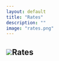 ```yaml
---
layout: default
title: "Rates"
description: ""
image: "rates.png"
---
```


<style>

@font-face {
  font-family: "sfr";
  src: url("./fonts/SFRounded/SFRounded-Semibold.ttf");
}

#list * {
  font-family: "sfr";
}

#list {
  display: grid;
  width: auto;
  height: max-content;
  grid-template-columns: repeat(1,1fr);
  margin: 0 15px 15px 0;
  user-select: none;
  --fw: min(calc(100vw - 56px),980px)
}

@media screen and (width > 100px) {
  #list {
    grid-template-columns: repeat(1,1fr);
    --font: var(--fw);
  }
}
@media screen and (width > 400px) {
  #list {
    grid-template-columns: repeat(2,1fr);
    --font: calc(var(--fw)/2);
  }
}
@media screen and (width > 700px) {
  #list {
    grid-template-columns: repeat(3,1fr);
    --font: calc(var(--fw)/3);
  }
}
@media screen and (width > 900px) {
  #list {
    grid-template-columns: repeat(4,1fr);
    --font: calc(var(--fw)/4);
  }
}

#list .item {
  height: min-content;
  margin: 15px 0 0 15px;
}

#list .item .content {
  overflow: hidden;
  background-color: var(--md-sys-color-surface);
  position: relative;
  width: 100%;
  aspect-ratio: 1;
  border-radius: 10%;
  outline: 2px solid var(--md-sys-color-outline-variant);
}

#list .item .content .info {
  position: absolute;
  width: 100%;
  height: 30%;
  display: flex;
  padding: 5%;
  z-index: 2;
}

#list .item .content .info .names {
  display: flex;
  flex-direction: column;
  height: 100%;
  margin-left: auto;
  padding-right: 5%;
  text-align: right;
}

#list .item .content .info .names .name {
  font-size: calc(var(--font)/100*8);
  font-weight: 500;
}

#list .item .content .info .names .slug {
  font-size: calc(var(--font)/100*6);
  font-weight: 500;
  color: var(--md-sys-color-outline);
}

#list .item .content .info .image {
  height: 100%;
  aspect-ratio: 1;
  padding: 2%;
}

#list .item .content .info .image img {
  width: 100%;
  height: 100%;
}

#list .item .content .info .image div {
  background-color: #fc0;
  width: 100%;
  height: 100%;
  border-radius: 50%;
}

#list .item .content .price {
  position: absolute;
  bottom: 0;
  left: 0;
  width: 100%;
  padding: 8.5% 10%;
  font-size: calc(var(--font)/100*12);
  font-weight: 600;
  z-index: 2;
}

#list .item .content .change {
  color: var(--md-sys-color-outline);
  position: absolute;
  bottom: 0;
  left: 0;
  padding: 25% 10%;
  font-size: calc(var(--font)/100*7);
  font-weight: 600;
  z-index: 2;
}

#list .item .content .change.green {
  color: #16C784;
}
#list .item .content .change.red {
  color: #EA3943;
}

#list .item .content:has(.chart) .price, #list .item .content:has(.chart) .change {
  -webkit-text-stroke: calc(var(--font)/75) var(--md-sys-color-background);
  paint-order: stroke fill;
}

#list .item .content .chart {
  position: absolute;
  width: 100%;
  height: 100%;
  z-index: 1;
}

#list .item .content .chart svg {
  width: 100%;
  height: 100%;
}
  
#list .item .content .limage {
  position: absolute;
  top: 6%;
  left: 6%;
  width: 17.5%;
  height: 17.5%;
  border-radius: 50%;
}

#list .item .content .lname {
  position: absolute;
  top: 6%;
  right: 6%;
  width: 60%;
  height: 9%;
  border-radius: calc(var(--font)/100*5);
}

#list .item .content .lslug {
  position: absolute;
  top: 16%;
  right: 6%;
  width: 30%;
  height: 7%;
  border-radius: calc(var(--font)/100*5);
}

#list .item .content .lprice {
  position: absolute;
  bottom: 10%;
  left: 10%;
  width: 80%;
  height: 15%;
  border-radius: calc(var(--font)/100*5);
}

.limage,.lname,.lslug,.lprice {
  background: linear-gradient(to right,var(--md-sys-color-outline-variant),var(--md-sys-color-surface-container),var(--md-sys-color-outline-variant));
  width: 100%;
  background-size: 400%;
  animation: loading 8s infinite;
  animation-fill-mode: forwards;
  animation-timing-function: linear;
}

@keyframes loading {
  0% { background-position:   0%; }
  100% { background-position: 400%; }
}
  
</style>

<h2><img src="./img/icons/rates-0.png" class="pixelated h2-icon">Rates</h2>

<div id="list"></div>
<div id="update_time" style="display:none;width:100%;padding:20px 0 0 0;text-align:center;color:var(--md-sys-color-outline);"></div>

<script src="./js/storage.js"></script>

<script>

const make_chart = (prices,color,w,h,s=8,p=0,o=0) => {
  const viewBoxWidth = w;
  const viewBoxHeight = h;
  const padding = viewBoxHeight*p;
  const effectiveHeight = viewBoxHeight-2*padding;
  const colors = {
    green: "#16C784",
    red: "#EA3943"
  };
  const hex = colors[color.toLowerCase()]||color;
  const minPrice = Math.min(...prices);
  const maxPrice = Math.max(...prices);
  const priceRange = maxPrice-minPrice;
  let linePath = "";
  let areaPath = `M 0 ${viewBoxHeight} `;
  prices.forEach((price,index) => {
    const x = (index/(prices.length-1))*viewBoxWidth;
    const normalized = priceRange==0?0.5:(price-minPrice)/priceRange;
    const y = padding+(1-normalized+o)*effectiveHeight;
    if (index == 0) {
      linePath += `M ${x.toFixed(6)} ${y.toFixed(6)}`;
    } else {
      linePath += ` L ${x.toFixed(6)} ${y.toFixed(6)}`;
    }
    areaPath += `L ${x.toFixed(6)} ${y.toFixed(6)} `;
  });
  areaPath += `L ${viewBoxWidth} ${viewBoxHeight} Z`;
  return `<svg xmlns="http://www.w3.org/2000/svg" viewBox="0 0 ${viewBoxWidth} ${viewBoxHeight}">
    <defs>
      <linearGradient id="color${hex}" x1="0%" x2="0%" y1="0%" y2="100%">
        <stop offset="0%" style="stop-color:${hex};stop-opacity:0.4;"></stop>
        <stop offset="100%" style="stop-color:${hex};stop-opacity:0.0;"></stop>
      </linearGradient>
    </defs>
    <g>
      <path stroke="${hex}" stroke-width="${s}" stroke-linecap="round" stroke-linejoin="round" fill="none" d="${linePath}"></path>
      <path stroke="none" fill-opacity="0.6" fill="url(#color${hex})" d="${areaPath}"></path>
    </g>
  </svg>`;
}

const extract_chart = (svg,rv=0) => {
  const dMatch = svg.match(/<path[^>]*stroke=["'][^"']+["'][^>]*fill=["']none["'][^>]*d=["']([^"']+)["']/);
  if (!dMatch) return [];
  const d = dMatch[1];
  const v = [...d.matchAll(/([ML])\s*([0-9.]+)\s+([0-9.]+)/g)].map(m=>parseFloat(m[3]));
  const min = Math.min(...v);
  const max = Math.max(...v);
  const r = max-min||1;
  return v.map(y => ( rv? ((y-min)/r) : (1-(y-min)/r) ));
}

const types = ["gold","currency","cryptocurrency"];

const items = [
  {
    type: 1,
    name: "دلار آمریکا",
    ename: "US Dollar",
    slug: "USD",
    icon: "us"
  },{
    type: 2,
    name: "تتر",
    ename: "Tether",
    slug: "USDT",
    icon: "tether"
  },{
    type: 2,
    name: "بیت کوین",
    ename: "Bitcoin",
    slug: "BTC",
    icon: "btc",
    unit: "usd"
  },{
    type: 2,
    name: "اتریوم",
    ename: "Ethereum",
    slug: "ETH",
    icon: "eth",
    unit: "usd"
  },{
    type: 2,
    name: "تون کوین",
    ename: "Toncoin",
    slug: "TON",
    icon: "ton",
    unit: "usd"
  },/*{
    type: 2,
    name: "تانل",
    ename: "Tonnel",
    slug: "TONNEL",
    icon: "tonnel",
    unit: "usd"
  },*/{
    type: 1,
    name: "یورو",
    ename: "Euro",
    slug: "EUR",
    icon: "eu"
  },{
    type: 1,
    name: "پوند انگلستان",
    ename: "British Pound",
    slug: "GBP",
    icon: "gb"
  },{
    type: 1,
    name: "روبل روسیه",
    ename: "Russian Ruble",
    slug: "RUB",
    icon: "ru"
  },/*{
    type: 1,
    name: "ریال عمان",
    ename: "Omani Rial",
    slug: "OMR",
    icon: "om"
  },{
    type: 1,
    name: "یوان چین",
    ename: "Chinese Yuan",
    slug: "CNY",
    icon: "cn"
  },*/{
    type: 0,
    name: "انس طلا",
    ename: "Gold",
    slug: "XAUUSD",
    icon: "gold",
    unit: "usd"
  },{
    type: 0,
    name: "سکه بهار آزادی",
    ename: "Azadi",
    slug: "AZADI",
    icon: "gold"
  },{
    type: 0,
    name: "طلا 18 عیار",
    ename: "18 Karat Gold",
    slug: "18KGOLD",
    icon: "gold"
  },{
    type: 0,
    name: "مثقال طلا",
    ename: "Mithqal",
    slug: "MITHQAL",
    icon: "gold"
  }
];

const format_num = (n) => {
  const format = (value,suffix) => {
    //const str = (value).toFixed(2);
    //return (str.endsWith(".00")?parseInt(value):str.replace(/\.?0+$/,""))+suffix;
    return Math.round(value*100)/100+suffix;
  };
  if (n>=1_000_000_000) {
    return format(n/1_000_000_000,"T");
  } else if (n>=1_000_000) {
    return format(n/1_000_000,"M");
  } else {
    return n.toLocaleString("en-US");
  }
};

const format_num1 = (n) => {
  const format = (value,suffix) => {
    //const str = (value).toFixed(2);
    //return (str.endsWith(".00")?parseInt(value):str.replace(/\.?0+$/,""))+suffix;
    return Math.round(value*100)/100+suffix;
  };
  if (n>=1_000_000_000) {
    return format(n/1_000_000_000,"T");
  } else if (n>=1_000_000) {
    return format(n/1_000_000,"M");
  } else if (n>=1_000) {
    return format(n/1_000,"K");
  } else {
    return n.toLocaleString("en-US");
  }
};

const load_items = (data) => {
  if (!data.error) {
    list.innerHTML = "";
    for (let i=0;i<items.length;i++) {
      const item = items[i];
      const info = data["currencies"].find(e=>e.name==item.name);
      if (info) {
        list.innerHTML += `
        <div class="item">
          <div class="content">
            <div class="info">
              <div class="image">${item.type==0?"<div></div>":`<img src="../api/icons/${item.icon+"."+(info.iconf?info.iconf:"svg")}">`}</div>
              <div class="names">
                <div class="name">
                  ${item.ename}
                </div>
                <div class="slug">
                  ${item.slug}
                </div>
              </div>
            </div>
            <div class="price">${(item.unit=="usd"?"$":"")+format_num(info.price)}</div>
            <div class="change ${(parseFloat(info.change_percent)>0?" green\">↑":(parseFloat(info.change_percent)==0?"\">":"red\">↓"))+format_num1(Math.abs(info.change_percent))}</div>
            ${info.chart?`<div class="chart">${info.chart}</div>`:""}
          </div>
        </div>`;
      }
    }
  }
}

const calc_change = (a,b) => {
  return Math.round((b-a)/a*100);
}

const storage = new Storage("nxrix-rates","store");

window.onload = async () => {
  for (let i=0;i<items.length;i++) {
    list.innerHTML += `
      <div class="item">
        <div class="content">
          <div class="limage"></div>
          <div class="lname"></div>
          <div class="lslug"></div>
          <div class="lprice"></div>
        </div>
      </div>`;
  }
  const json = await fetch("https://raw.githubusercontent.com/CertMusashi/Chand-api/refs/heads/main/arz.json?t="+Date.now());
  const data = await json.json();
  update_time.style.display = "block";
  update_time.innerText = data.date;

  let data1;
  try {
    await storage.init();
    const last_commit = await storage.get("last_commit")||"";
    if (last_commit&&((new Date().getTime()-24*60*60*1000)-last_commit.split(",")[0])<60*11000) {
      const res = await fetch(`https://raw.githubusercontent.com/CertMusashi/Chand-api/${last_commit.split(",")[1]}/arz.json`);
      data1 = await res.json();
    } else {
      const yesterday = new Date(new Date().getTime()-24*60*60*1000);
      const until = new Date(yesterday.getTime()+10*60*1000).toISOString();
      //const res = await fetch(`https://api.github.com/repos/CertMusashi/Chand-api/commits?path=arz.json&until=${until}&per_page=1`);
      const res = await fetch(`https://api.github.com/repositories/930913626/commits?path=arz.json&until=${until}&per_page=1`);
      
      const commits = await res.json();
      const target = yesterday.getTime();
      for (const commit of commits) {
        await storage.set("last_commit",yesterday.getTime()+","+commit.sha);
        const res = await fetch(`https://raw.githubusercontent.com/CertMusashi/Chand-api/${commit.sha}/arz.json`);
        data1 = await res.json();
      }
    }
  } catch (err) {
    //for (let i=0;i<data.currencies.length;i++) {
      //data.currencies[i].change_percent = 0;
    //}
  }
  for (let i=0;i<data.currencies.length;i++) {
    //data.currencies[i].change_percent = ((data.currencies[i]||data1.currencies[i]).price-(data1.currencies[i]||data.currencies[i]).price);
    if (data.currencies[i]&&data1.currencies[i]) {
      data.currencies[i].change_percent = (data.currencies[i].price-data1.currencies[i].price);
    } else {
      data.currencies[i].change_percent = 0;
    }
  }
  const ton_data = await(await fetch("https://api.diadata.org/v1/assetQuotation/Ton/0x0000000000000000000000000000000000000000")).json();
  const ton_chart = await(await fetch("https://corsproxy.io/?url=https://storage.dyor.io/jettons/10778/chart_dark_m1.svg")).text();
  data.currencies.push({
    code: "ton",
    en: "Toncoin",
    name: "تون کوین",
    price: ton_data.Price,
    change_percent: Math.round((ton_data.Price-ton_data.PriceYesterday)*100)/100,
    chart: make_chart(extract_chart(ton_chart,1),ton_data.Price>ton_data.PriceYesterday?"green":"red",400,400,4,0.2,0.25)
  });

  /*const tonnel_data = await(await fetch("https://api.ston.fi/v1/assets/EQDNDv54v_TEU5t26rFykylsdPQsv5nsSZaH_v7JSJPtMitv")).json();
  data.currencies.push({
    code: "tonnel",
    en: "Tonnel",
    name: "تانل",
    price: parseFloat(tonnel_data.asset.dex_price_usd),
    change_percent: 0,
    iconf: "png"
  });*/
  
  load_items(data);
}

</script>
